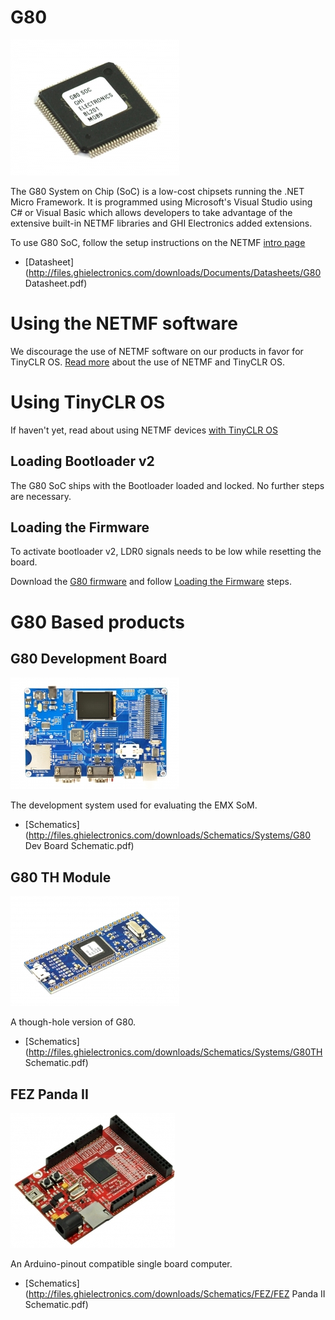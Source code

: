 # G80
![G80](images/g80.jpg)

The G80 System on Chip (SoC) is a low-cost chipsets running the .NET Micro Framework. It is programmed using Microsoft's Visual Studio using C# or Visual Basic which allows developers to take advantage of the extensive built-in NETMF libraries and GHI Electronics added extensions.

To use G80 SoC, follow the setup instructions on the NETMF [intro page](../legacy_products/netmf/intro.md)

* [Datasheet](http://files.ghielectronics.com/downloads/Documents/Datasheets/G80 Datasheet.pdf)

# Using the NETMF software
We discourage the use of NETMF software on our products in favor for TinyCLR OS. [Read more](../legacy_products/netmf/intro.md) about the use of NETMF and TinyCLR OS.

# Using TinyCLR OS
If haven't yet, read about using NETMF devices [with TinyCLR OS](../legacy_products/netmf/intro.md#with-tinyclr-os)

## Loading Bootloader v2
The G80 SoC ships with the Bootloader loaded and locked. No further steps are necessary.

## Loading the Firmware

To activate bootloader v2, LDR0 signals needs to be low while resetting the board.

Download the [G80 firmware](../../tinyclr/downloads.md#g80) and follow [Loading the Firmware](../loaders/ghi_bootloader.md#loading-the-firmware) steps.

# G80 Based products
## G80 Development Board
![G80 Dev Board](images/g80dev.jpg)

The development system used for evaluating the EMX SoM.

* [Schematics](http://files.ghielectronics.com/downloads/Schematics/Systems/G80 Dev Board Schematic.pdf)

## G80 TH Module
![G80 TH Module](images/g80th.jpg)

A though-hole version of G80.

* [Schematics](http://files.ghielectronics.com/downloads/Schematics/Systems/G80TH Schematic.pdf)

## FEZ Panda II
![FEZ Panda II](images/fez_panda_ii.jpg)

An Arduino-pinout compatible single board computer.

* [Schematics](http://files.ghielectronics.com/downloads/Schematics/FEZ/FEZ Panda II Schematic.pdf)
